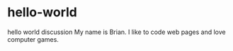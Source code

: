 # hello-world
hello world discussion
My name is Brian.  I like to code web pages and love computer games.
